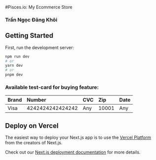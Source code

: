 #Pisces.io: My Ecommerce Store 

### Trần Ngọc Đăng Khôi



## Getting Started

First, run the development server:

```bash
npm run dev
# or
yarn dev
# or
pnpm dev
```


### Available test-card for buying feature:
| Brand      | Number         | CVC                 | Zip | Date
| :--------------| :-------------- | :----------------- | :----------------- |:----------------- |
| Visa   | 4242424242424242          | Any | 10001| Any|



## Deploy on Vercel

The easiest way to deploy your Next.js app is to use the [Vercel Platform](https://vercel.com/new?utm_medium=default-template&filter=next.js&utm_source=create-next-app&utm_campaign=create-next-app-readme) from the creators of Next.js.

Check out our [Next.js deployment documentation](https://nextjs.org/docs/deployment) for more details.
